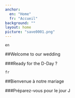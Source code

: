 ```yaml
---
anchor:
  en: "Home"
  fr: "Accueil"
background: ""
layout: home
picture: "save0001.png"
---
```

`en`

##Welcome to our wedding

###Ready for the D-Day ?

`fr`

##Bienvenue à notre mariage

###Préparez-vous pour le jour J
